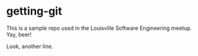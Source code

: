 # getting-git

This is a sample repo used in the Louisville Software Engineering meetup. Yay, beer!

Look, another line.
